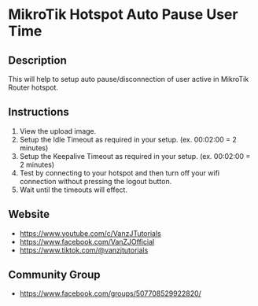 # MikroTik Hotspot Auto Pause User Time

## Description
This will help to setup auto pause/disconnection of user active in MikroTik Router hotspot.

## Instructions
1) View the upload image.
2) Setup the Idle Timeout as required in your setup. (ex. 00:02:00 = 2 minutes)
3) Setup the Keepalive Timeout as required in your setup. (ex. 00:02:00 = 2 minutes)
4) Test by connecting to your hotspot and then turn off your wifi connection without pressing the logout button.
5) Wait until the timeouts will effect.

## Website
  * https://www.youtube.com/c/VanzJTutorials
  * https://www.facebook.com/VanZJOfficial
  * https://www.tiktok.com/@vanzjtutorials

## Community Group
  * https://www.facebook.com/groups/507708529922820/
